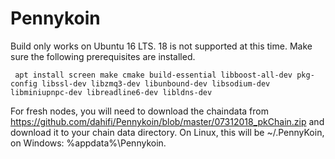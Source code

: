 # Pennykoin


Build only works on Ubuntu 16 LTS. 18 is not supported at this time. Make sure the following prerequisites are installed. 
 
     apt install screen make cmake build-essential libboost-all-dev pkg-config libssl-dev libzmq3-dev libunbound-dev libsodium-dev libminiupnpc-dev libreadline6-dev libldns-dev


   For fresh nodes, you will need to download the chaindata from https://github.com/dahifi/Pennykoin/blob/master/07312018_pkChain.zip and download it to your chain data directory. On Linux, this will be ~/.PennyKoin, on Windows: %appdata%\Pennykoin.
   
   
